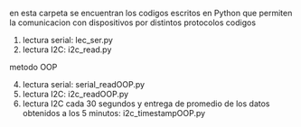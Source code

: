 en esta carpeta se encuentran los codigos escritos en Python que permiten la comunicacion con dispositivos por distintos protocolos
codigos 
1) lectura serial: lec_ser.py
2) lectura I2C: i2c_read.py
   
 
  metodo OOP

4) lectura serial: serial_readOOP.py
5) lectura I2C: i2c_readOOP.py
6) lectura I2C cada 30 segundos y entrega de promedio de los datos obtenidos a los 5 minutos:
   i2c_timestampOOP.py
